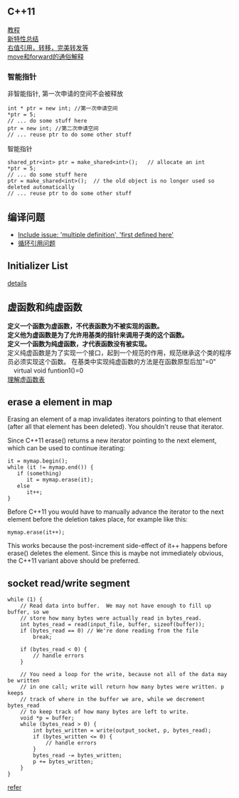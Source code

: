 ## C++11
[教程](https://changkun.de/modern-cpp/zh-cn/05-pointers/index.html)  
[新特性总结](https://zhuanlan.zhihu.com/p/139515439)  
[右值引用，转移，完美转发等](https://zhuanlan.zhihu.com/p/107445960)  
[move和forward的通俗解释](https://zhuanlan.zhihu.com/p/55856487)  

### 智能指针
非智能指针, 第一次申请的空间不会被释放
```
int * ptr = new int; //第一次申请空间
*ptr = 5;
// ... do some stuff here
ptr = new int; //第二次申请空间
// ... reuse ptr to do some other stuff
```
智能指针  
```
shared_ptr<int> ptr = make_shared<int>();   // allocate an int
*ptr = 5;
// ... do some stuff here
ptr = make_shared<int>();  // the old object is no longer used so deleted automatically
// ... reuse ptr to do some other stuff
```

## 编译问题
- [Include issue: 'multiple definition', 'first defined here'](https://stackoverflow.com/questions/45667393/include-issue-multiple-definition-first-defined-here)
- [循环引用问题](https://blog.csdn.net/stockholmrobber/article/details/81161546)

## Initializer List
[details](https://www.geeksforgeeks.org/when-do-we-use-initializer-list-in-c/)

## 虚函数和纯虚函数
**定义一个函数为虚函数，不代表函数为不被实现的函数。<br>**
**定义他为虚函数是为了允许用基类的指针来调用子类的这个函数。<br>**
**定义一个函数为纯虚函数，才代表函数没有被实现。<br>**
定义纯虚函数是为了实现一个接口，起到一个规范的作用，规范继承这个类的程序员必须实现这个函数。
在基类中实现纯虚函数的方法是在函数原型后加"=0"<br>
　virtual void funtion1()=0<br>
[理解虚函数表](https://www.jianshu.com/p/64f3b9c22898)

## erase a element in map
Erasing an element of a map invalidates iterators pointing to that element (after all that element has been deleted). You shouldn't reuse that iterator.

Since C++11 erase() returns a new iterator pointing to the next element, which can be used to continue iterating:
```
it = mymap.begin();
while (it != mymap.end()) {
   if (something)
      it = mymap.erase(it);
   else
      it++;
}
```
Before C++11 you would have to manually advance the iterator to the next element before the deletion takes place, for example like this:
```
mymap.erase(it++);
```

This works because the post-increment side-effect of it++ happens before erase() deletes the element. Since this is maybe not immediately obvious, the C++11 variant above should be preferred.

## socket read/write segment
```
while (1) {
    // Read data into buffer.  We may not have enough to fill up buffer, so we
    // store how many bytes were actually read in bytes_read.
    int bytes_read = read(input_file, buffer, sizeof(buffer));
    if (bytes_read == 0) // We're done reading from the file
        break;

    if (bytes_read < 0) {
        // handle errors
    }

    // You need a loop for the write, because not all of the data may be written
    // in one call; write will return how many bytes were written. p keeps
    // track of where in the buffer we are, while we decrement bytes_read
    // to keep track of how many bytes are left to write.
    void *p = buffer;
    while (bytes_read > 0) {
        int bytes_written = write(output_socket, p, bytes_read);
        if (bytes_written <= 0) {
            // handle errors
        }
        bytes_read -= bytes_written;
        p += bytes_written;
    }
}
```
[refer](https://stackoverflow.com/questions/2014033/send-and-receive-a-file-in-socket-programming-in-linux-with-c-c-gcc-g)

